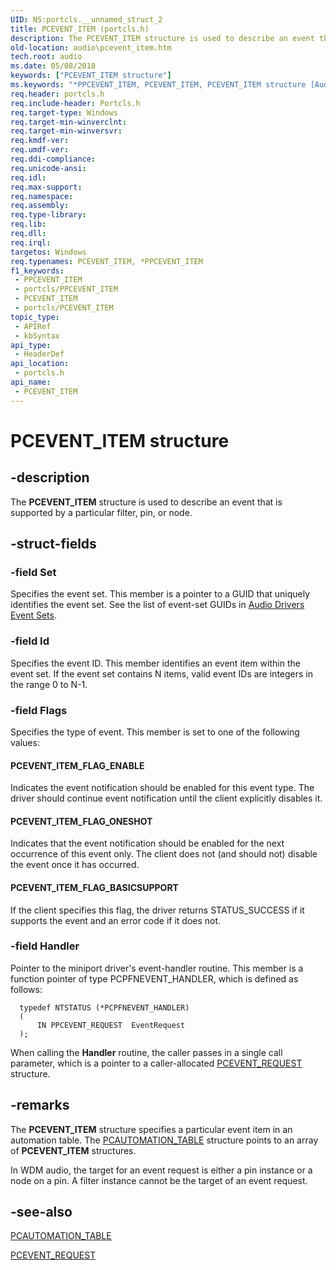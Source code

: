 ```yaml
---
UID: NS:portcls.__unnamed_struct_2
title: PCEVENT_ITEM (portcls.h)
description: The PCEVENT_ITEM structure is used to describe an event that is supported by a particular filter, pin, or node.
old-location: audio\pcevent_item.htm
tech.root: audio
ms.date: 05/08/2018
keywords: ["PCEVENT_ITEM structure"]
ms.keywords: "*PPCEVENT_ITEM, PCEVENT_ITEM, PCEVENT_ITEM structure [Audio Devices], PPCEVENT_ITEM, PPCEVENT_ITEM structure pointer [Audio Devices], audio.pcevent_item, audpc-struct_54e5d50f-6902-47d3-8170-3ee459b8dfb8.xml, portcls/PCEVENT_ITEM, portcls/PPCEVENT_ITEM"
req.header: portcls.h
req.include-header: Portcls.h
req.target-type: Windows
req.target-min-winverclnt: 
req.target-min-winversvr: 
req.kmdf-ver: 
req.umdf-ver: 
req.ddi-compliance: 
req.unicode-ansi: 
req.idl: 
req.max-support: 
req.namespace: 
req.assembly: 
req.type-library: 
req.lib: 
req.dll: 
req.irql: 
targetos: Windows
req.typenames: PCEVENT_ITEM, *PPCEVENT_ITEM
f1_keywords:
 - PPCEVENT_ITEM
 - portcls/PPCEVENT_ITEM
 - PCEVENT_ITEM
 - portcls/PCEVENT_ITEM
topic_type:
 - APIRef
 - kbSyntax
api_type:
 - HeaderDef
api_location:
 - portcls.h
api_name:
 - PCEVENT_ITEM
---
```


# PCEVENT_ITEM structure


## -description

The <b>PCEVENT_ITEM</b> structure is used to describe an event that is supported by a particular filter, pin, or node.

## -struct-fields

### -field Set

Specifies the event set. This member is a pointer to a GUID that uniquely identifies the event set. See the list of event-set GUIDs in <a href="/windows-hardware/drivers/audio/audio-drivers-event-sets">Audio Drivers Event Sets</a>.

### -field Id

Specifies the event ID. This member identifies an event item within the event set. If the event set contains N items, valid event IDs are integers in the range 0 to N-1.

### -field Flags

Specifies the type of event. This member is set to one of the following values:





#### PCEVENT_ITEM_FLAG_ENABLE

Indicates the event notification should be enabled for this event type. The driver should continue event notification until the client explicitly disables it.



#### PCEVENT_ITEM_FLAG_ONESHOT

Indicates that the event notification should be enabled for the next occurrence of this event only. The client does not (and should not) disable the event once it has occurred.



#### PCEVENT_ITEM_FLAG_BASICSUPPORT

If the client specifies this flag, the driver returns STATUS_SUCCESS if it supports the event and an error code if it does not.

### -field Handler

Pointer to the miniport driver's event-handler routine. This member is a function pointer of type PCPFNEVENT_HANDLER, which is defined as follows:


```
  typedef NTSTATUS (*PCPFNEVENT_HANDLER)
  (
      IN PPCEVENT_REQUEST  EventRequest
  );
```

When calling the <b>Handler</b> routine, the caller passes in a single call parameter, which is a pointer to a caller-allocated <a href="/windows-hardware/drivers/ddi/portcls/ns-portcls-_pcevent_request">PCEVENT_REQUEST</a> structure.

## -remarks

The <b>PCEVENT_ITEM</b> structure specifies a particular event item in an automation table. The <a href="/windows-hardware/drivers/ddi/portcls/ns-portcls-pcautomation_table">PCAUTOMATION_TABLE</a> structure points to an array of <b>PCEVENT_ITEM</b> structures.

In WDM audio, the target for an event request is either a pin instance or a node on a pin. A filter instance cannot be the target of an event request.

## -see-also

<a href="/windows-hardware/drivers/ddi/portcls/ns-portcls-pcautomation_table">PCAUTOMATION_TABLE</a>



<a href="/windows-hardware/drivers/ddi/portcls/ns-portcls-_pcevent_request">PCEVENT_REQUEST</a>
